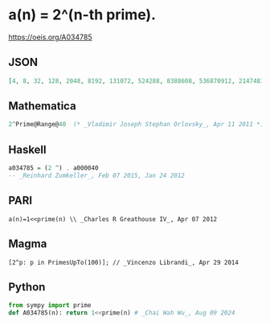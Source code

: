 # a\(n\) \= 2^\(n\-th prime\)\.
https://oeis.org/A034785
## JSON
```JSON
[4, 8, 32, 128, 2048, 8192, 131072, 524288, 8388608, 536870912, 2147483648, 137438953472, 2199023255552, 8796093022208, 140737488355328, 9007199254740992, 576460752303423488, 2305843009213693952]
```
## Mathematica
```Mathematica
2^Prime@Range@40  (* _Vladimir Joseph Stephan Orlovsky_, Apr 11 2011 *)
```
## Haskell
```Haskell
a034785 = (2 ^) . a000040
-- _Reinhard Zumkeller_, Feb 07 2015, Jan 24 2012
```
## PARI
```PARI
a(n)=1<<prime(n) \\ _Charles R Greathouse IV_, Apr 07 2012
```
## Magma
```Magma
[2^p: p in PrimesUpTo(100)]; // _Vincenzo Librandi_, Apr 29 2014
```
## Python
```Python
from sympy import prime
def A034785(n): return 1<<prime(n) # _Chai Wah Wu_, Aug 09 2024
```

